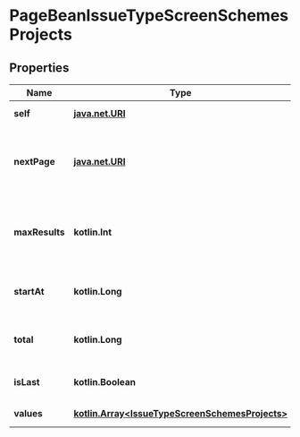 
# PageBeanIssueTypeScreenSchemesProjects

## Properties
Name | Type | Description | Notes
------------ | ------------- | ------------- | -------------
**self** | [**java.net.URI**](java.net.URI.md) | The URL of the page. |  [optional] [readonly]
**nextPage** | [**java.net.URI**](java.net.URI.md) | If there is another page of results, the URL of the next page. |  [optional] [readonly]
**maxResults** | **kotlin.Int** | The maximum number of items that could be returned. |  [optional] [readonly]
**startAt** | **kotlin.Long** | The index of the first item returned. |  [optional] [readonly]
**total** | **kotlin.Long** | The number of items returned. |  [optional] [readonly]
**isLast** | **kotlin.Boolean** | Whether this is the last page. |  [optional] [readonly]
**values** | [**kotlin.Array&lt;IssueTypeScreenSchemesProjects&gt;**](IssueTypeScreenSchemesProjects.md) | The list of items. |  [optional] [readonly]



